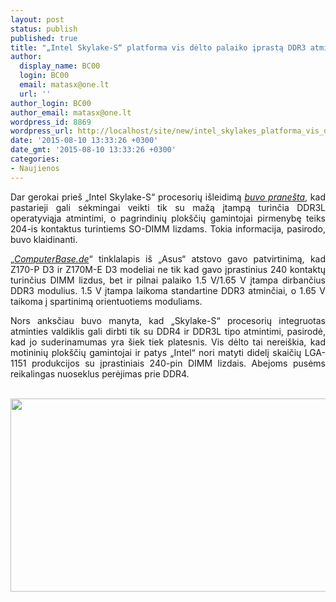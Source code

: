 ```yaml
---
layout: post
status: publish
published: true
title: "„Intel Skylake-S“ platforma vis dėlto palaiko įprastą DDR3 atmintį"
author:
  display_name: BC00
  login: BC00
  email: matasx@one.lt
  url: ''
author_login: BC00
author_email: matasx@one.lt
wordpress_id: 8869
wordpress_url: http://localhost/site/new/intel_skylakes_platforma_vis_delto_palaiko_iprasta_ddr3_atminti/
date: '2015-08-10 13:33:26 +0300'
date_gmt: '2015-08-10 13:33:26 +0300'
categories:
- Naujienos
---
```

<p style="text-align: justify;">
	Dar gerokai prie&scaron; &bdquo;Intel Skylake-S&ldquo; procesorių i&scaron;leidimą <a href="http://www.technews.lt/naujiena/n/a/intel_skylakes_nepalaikys_iprastos_ddr3_atminties.html"><em>buvo prane&scaron;ta</em></a>, kad pastarieji gali sėkmingai veikti tik su mažą įtampą turinčia DDR3L operatyviąja atmintimi, o pagrindinių plok&scaron;čių gamintojai pirmenybę teiks 204-is kontaktus turintiems SO-DIMM lizdams. Tokia informacija, pasirodo, buvo klaidinanti.</p>
<p style="text-align: justify;">
	&bdquo;<a href="http://www.computerbase.de/2015-08/skylake-mainboards-asus-praesentiert-z170-platinen-mit-ddr3-bis-1.65-volt/"><em>ComputerBase.de</em></a>&ldquo; tinklalapis i&scaron; &bdquo;Asus&ldquo; atstovo gavo patvirtinimą, kad Z170-P D3 ir Z170M-E D3 modeliai ne tik kad gavo įprastinius 240 kontaktų turinčius DIMM lizdus, bet ir pilnai palaiko 1.5 V/1.65 V įtampa dirbančius DDR3 modulius. 1.5 V įtampa laikoma standartine DDR3 atminčiai, o 1.65 V taikoma į spartinimą orientuotiems moduliams.</p>
<p style="text-align: justify;">
	Nors anksčiau buvo manyta, kad &bdquo;Skylake-S&ldquo; procesorių integruotas atminties valdiklis gali dirbti tik su DDR4 ir DDR3L tipo atmintimi, pasirodė, kad jo suderinamumas yra &scaron;iek tiek platesnis. Vis dėlto tai nerei&scaron;kia, kad motininių plok&scaron;čių gamintojai ir patys &bdquo;Intel&ldquo; nori matyti didelį skaičių LGA-1151 produkcijos su įprastiniais 240-pin DIMM lizdais. Abejoms pusėms reikalingas nuoseklus perėjimas prie DDR4.</p>
<p>
	<br />
	<img alt="" src="http://technews.lt/userfiles/asus_intel_z170_ddr3.jpg" style="width: 520px; height: 309px;" /></p>
